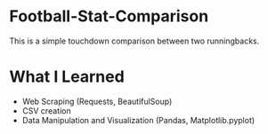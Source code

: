 # Football-Stat-Comparison

This is a simple touchdown comparison between two runningbacks.

# What I Learned
+ Web Scraping (Requests, BeautifulSoup)
+ CSV creation
+ Data Manipulation and Visualization (Pandas, Matplotlib.pyplot)
